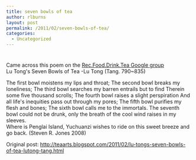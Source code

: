 ```yaml
---
title: seven bowls of tea
author: rlburns
layout: post
permalink: /2011/02/seven-bowls-of-tea/
categories:
  - Uncategorized
---
```

# 

Came across this poem on the [Rec.Food.Drink.Tea Google group][1]  
Lu Tong's Seven Bowls of Tea
-Lu Tong (Tang. 790~835)

 [1]: http://groups.google.com/group/rec.food.drink.tea/topics

The first bowl moistens my lips and throat; 
The second bowl breaks my loneliness;
The third bowl searches my barren entrails but to find
Therein some five thousand scrolls;
The fourth bowl raises a slight perspiration
And all life's inequities pass out through my pores;
The fifth bowl purifies my flesh and bones;
The sixth bowl calls me to the immortals.
The seventh bowl could not be drunk,
only the breath of the cool wind raises in my sleeves.  
Where is Penglai Island, Yuchuanzi wishes to ride on this sweet breeze and go back. 
(Steven R. Jones 2008)

Original post: http://teaarts.blogspot.com/2011/02/lu-tongs-seven-bowls-of-tea-lutong-tang.html